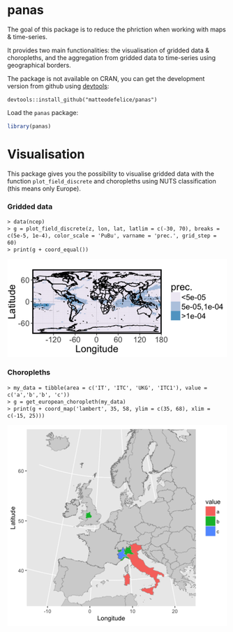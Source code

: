 panas
======
The goal of this package is to reduce the phriction when working with maps &amp; time-series.

It provides two main functionalities: the visualisation of gridded data & choropleths, and the aggregation from gridded data to time-series using geographical borders. 

The package is not available on CRAN, you can get the development version from github using [devtools](https://github.com/hadley/devtools):

``` 
devtools::install_github("matteodefelice/panas")
```

Load the `panas` package:
``` r
library(panas)
```

# Visualisation
This package gives you the possibility to visualise gridded data with the function `plot_field_discrete` and choropleths using NUTS classification (this means only Europe). 

### Gridded data
```
> data(ncep)
> g = plot_field_discrete(z, lon, lat, latlim = c(-30, 70), breaks = c(5e-5, 1e-4), color_scale = 'PuBu', varname = 'prec.', grid_step = 60)
> print(g + coord_equal())
```
![alt text](https://github.com/matteodefelice/panas/blob/master/figures/example_plot1.png "Logo Title Text 1")

### Choropleths
```
> my_data = tibble(area = c('IT', 'ITC', 'UKG', 'ITC1'), value = c('a','b','b', 'c'))
> g = get_european_choropleth(my_data)
> print(g + coord_map('lambert', 35, 58, ylim = c(35, 68), xlim = c(-15, 25)))
```
![alt text](https://github.com/matteodefelice/panas/blob/master/figures/example_plot2.png "Logo Title Text 1")

